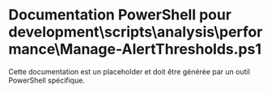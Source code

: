 # Documentation PowerShell pour development\scripts\analysis\performance\Manage-AlertThresholds.ps1

Cette documentation est un placeholder et doit être générée par un outil PowerShell spécifique.
